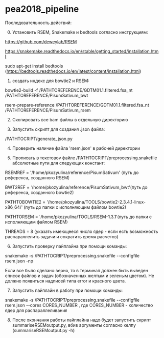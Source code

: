 # pea2018_pipeline

Последовательность действий:

0) Установить RSEM, Snakemake и bedtools согласно инструкциям:

https://github.com/deweylab/RSEM

https://snakemake.readthedocs.io/en/stable/getting_started/installation.html

sudo apt-get install bedtools
(https://bedtools.readthedocs.io/en/latest/content/installation.html)


1) создать индекс для bowtie2 и RSEM:

bowtie2-build -f /PATHTOREFERENCE/GDTM01.1.filtered.fsa_nt /PATHTOREFERENCE/PisumSativum_bwt

rsem-prepare-reference /PATHTOREFERENCE/GDTM01.1.filtered.fsa_nt /PATHTOREFERENCE/PisumSativum_rsem


2) Скопировать все bam файлы в отдельную директорию


3) Запустить скрипт для создания .json файла:

/PATHTOCRIPT/generate_json.py

4) Проверить наличие файла 'rsem.json' в рабочей директории


5) Прописать в текстовоv файле /PATHTOCRIPT/preprocessing.snakefile абсолютные пути для следующих констант:

RSEMREF = '/home/pkozyulina/reference/PisumSativum' (путь до референса, созданного RSEM)

BWT2REF = '/home/pkozyulina/reference/PisumSativum_bwt'(путь до референса, созданного bowtie2)

PATHTOBOWTIE2 = '/home/pkozyulina/TOOLS/bowtie2-2.3.4.1-linux-x86_64/' (путь до папки с исполняющим файлом bowtie2)

PATHTORSEM = '/home/pkozyulina/TOOLS/RSEM-1.3.1'(путь до папки с исполняющим файлом RSEM)

THREADS = 8 (указать имеющееся число ядер - если есть возможность распараллелить задачи и сократить время расчетов)


6) Запустить проверку пайплайна при помощи команды:

snakemake -s /PATHTOCRIPT/preprocessing.snakefile --configfile rsem.json -np

Если все было сделано верно, то в терминал должен быть выведен список файлов и задач (обозначенных желтым и зеленым цветом). Не должно появиться надписей типа error и красного цвета.


7) Запустить пайплайн в работу при помощи команды:

snakemake -s /PATHTOCRIPT/preprocessing.snakefile --configfile rsem.json --cores CORES_NUMBER 
, где CORES_NUMBER - количество ядер для распараллеливания

8) После окончания работы пайплайна надо будет запустить скрипт summariseRSEMoutput.py, вбив аргументы согласно хелпу (summariseRSEMoutput.py -h)
